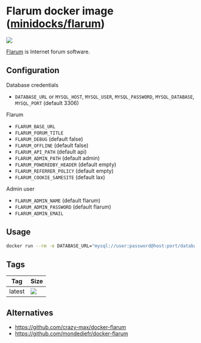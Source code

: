Flarum docker image ([minidocks/flarum](https://hub.docker.com/r/minidocks/flarum))
===================================================================================

![](https://camo.githubusercontent.com/3f93c6ca5b95a88a9c516bde29bc6d092cec6c9a67dbe39e537b1bb5b07d2e57/68747470733a2f2f666c6172756d2e6f72672f6173736574732f696d672f6c6f676f2e706e67)

[Flarum](https://flarum.org/) is Internet forum software.

Configuration
-------------

Database credentials

- `DATABASE_URL` or `MYSQL_HOST`, `MYSQL_USER`, `MYSQL_PASSWORD`, `MYSQL_DATABASE`, `MYSQL_PORT` (default 3306)

Flarum

- `FLARUM_BASE_URL`
- `FLARUM_FORUM_TITLE`
- `FLARUM_DEBUG` (default false)
- `FLARUM_OFFLINE` (default false)
- `FLARUM_API_PATH` (default api)
- `FLARUM_ADMIN_PATH` (default admin)
- `FLARUM_POWEREDBY_HEADER` (default empty)
- `FLARUM_REFERRER_POLICY` (default empty)
- `FLARUM_COOKIE_SAMESITE` (default lax)

Admin user
- `FLARUM_ADMIN_NAME` (default flarum)
- `FLARUM_ADMIN_PASSWORD` (default flarum)
- `FLARUM_ADMIN_EMAIL`

Usage
-----

```bash
docker run --rm -e DATABASE_URL="mysql://user:password@host:port/database" -p 8000:8000 minidocks/flarum
```

Tags
----

| Tag    | Size                                                                                                           |
|--------|----------------------------------------------------------------------------------------------------------------|
| latest | ![](https://img.shields.io/docker/image-size/minidocks/flarum/latest?style=flat-square&logo=docker&label=size) |

Alternatives
------------

- https://github.com/crazy-max/docker-flarum
- https://github.com/mondediefr/docker-flarum
